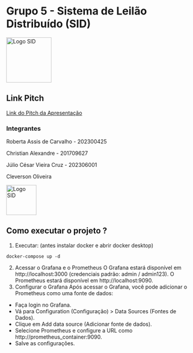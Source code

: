 # Grupo 5 - Sistema de Leilão Distribuído (SID)


<img src="assets/leilao.jpg" width="120" height="120" alt="Logo SID">

## Link Pitch

[Link do Pitch da Apresentação](https://docs.google.com/presentation/d/1eK21P_mmpFl_WHYtD-Mm9hy7vjfw-AyXXOsiqwvpQU8/edit#slide=id.g3045f246402_0_7)

### Integrantes

Roberta Assis de Carvalho - 202300425

Christian Alexandre - 201709627

Júlio César Vieira Cruz - 202306001

Cleverson Oliveira


<img src="assets/sid.jpg" width="80" height="80" alt="Logo SID">


## Como executar o projeto ?

1. Executar: (antes instalar docker e abrir docker desktop)
```
docker-compose up -d
```

2. Acessar o Grafana e o Prometheus
   O Grafana estará disponível em http://localhost:3000 (credenciais padrão: admin / admin123).
   O Prometheus estará disponível em http://localhost:9090.
3. Configurar o Grafana
   Após acessar o Grafana, você pode adicionar o Prometheus como uma fonte de dados:

- Faça login no Grafana.
- Vá para Configuration (Configuração) > Data Sources (Fontes de Dados).
- Clique em Add data source (Adicionar fonte de dados).
- Selecione Prometheus e configure a URL como http://prometheus_container:9090.
- Salve as configurações.
